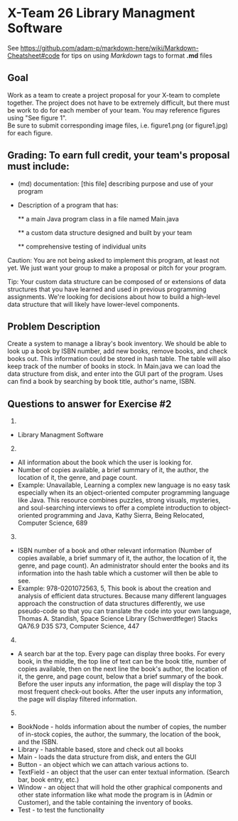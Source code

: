 # X-Team 26 Library Managment Software

See https://github.com/adam-p/markdown-here/wiki/Markdown-Cheatsheet#code for tips on using *Markdown* tags to format __.md__ files

## Goal

Work as a team to create a project proposal for your X-team to complete together.
The project does not have to be extremely difficult,
but there must be work to do for each member of your team.
You may reference figures using "See figure 1".  
Be sure to submit corresponding image files, i.e. figure1.png (or figure1.jpg) for each figure.

## Grading: To earn full credit, your team's proposal must include:

* (md) documentation: [this file] describing purpose and use of your program

* Description of a program that has:

  ** a main Java program class in a file named Main.java
  
  ** a custom data structure designed and built by your team
  
  ** comprehensive testing of individual units
  
 Caution: You are not being asked to implement this program, at least not yet. 
 We just want your group to make a proposal or pitch for your program.
 
 Tip: Your custom data structure can be composed of or extensions of data structures that you have learned and used in previous programming assignments.  We're looking for decisions about how to build a high-level data structure that will likely have lower-level components.

## Problem Description

Create a system to manage a libray's book inventory. We should be able to look up a book by ISBN number, add new books, remove books, and check books out. This information could be stored in hash table. The table will also keep track of the number of books in stock. In Main.java we can load the data structure from disk, and enter into the GUI part of the program. Uses can find a book by searching by book title, author's name, ISBN.

## Questions to answer for Exercise #2

1. 
* Library Managment Software


2.  
* All information about the book which the user is looking for. 
* Number of copies available, a brief summary of it, the author, the location of it, the genre, and page count.
* Example: Unavailable, Learning a complex new language is no easy task especially when its an object-oriented computer programming language like Java. This resource combines puzzles, strong visuals, mysteries, and soul-searching interviews to offer a complete introduction to object-oriented programming and Java, Kathy Sierra, Being Relocated, Computer Science, 689


3. 
* ISBN number of a book and other relevant information (Number of copies available, a brief summary of it, the author, the location of it, the genre, and page count). An administrator should enter the books and its information into the hash table which a customer will then be able to see. 
* Example: 978-0201072563, 5, This book is about the creation and analysis of efficient data structures. Because many different languages approach the construction of data structures differently, we use pseudo-code so that you can translate the code into your own language, Thomas A. Standish, Space Science Library (Schwerdtfeger) Stacks QA76.9 D35 S73, Computer Science, 447


4. 
* A search bar at the top. Every page can display three books. For every book, in the middle, the top line of text can be the book title, number of copies available, then on the next line the book's author, the location of it, the genre, and page count, below that a brief summary of the book. Before the user inputs any information, the page will display the top 3 most frequent check-out books. After the user inputs any information, the page will display filtered information.


5. 
* BookNode - holds information about the number of copies, the number of in-stock copies, the author, the summary, the location of the book, and the ISBN.
* Library - hashtable based, store and check out all books
* Main - loads the data structure from disk, and enters the GUI
* Button - an object which we can attach various actions to.
* TextField - an object that the user can enter textual information. (Search bar, book entry, etc.)
* Window - an object that will hold the other graphical components and other state information like what mode the program is in (Admin or Customer), and the table containing the inventory of books.
* Test - to test the functionality
